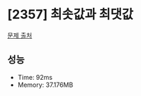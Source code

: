 # [2357] 최솟값과 최댓값

[문제 출처](https://www.acmicpc.net/problem/2357)

## 성능

- Time: 92ms
- Memory: 37.176MB